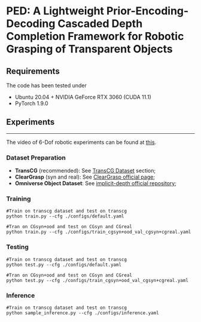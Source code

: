 # PED: A Lightweight Prior-Encoding-Decoding Cascaded Depth Completion Framework for Robotic Grasping of Transparent Objects


## Requirements

The code has been tested under

- Ubuntu 20.04 + NVIDIA GeForce RTX 3060 (CUDA 11.1)
- PyTorch 1.9.0

## Experiments
---
The video of 6-Dof robotic experiments can be found at [this](https://youtu.be/wmkyNy8f5O0). 


### Dataset Preparation

- **TransCG** (recommended): See [TransCG Dataset](#transcg-dataset) section;
- **ClearGrasp** (syn and real): See [ClearGrasp official page](https://sites.google.com/view/cleargrasp);
- **Omniverse Object Dataset**: See [implicit-depth official repository](https://github.com/NVlabs/implicit_depth);


### Training

```
#Train on transcg dataset and test on transcg
python train.py --cfg ./configs/default.yaml

#Tran on CGsyn+ood and test on CGsyn and CGreal
python train.py --cfg ./configs/train_cgsyn+ood_val_cgsyn+cgreal.yaml

```


### Testing 

```
#Train on transcg dataset and test on transcg
python test.py --cfg ./configs/default.yaml

#Tran on CGsyn+ood and test on CGsyn and CGreal
python test.py --cfg ./configs/train_cgsyn+ood_val_cgsyn+cgreal.yaml

```


### Inference

```
#Train on transcg dataset and test on transcg
python sample_inference.py --cfg ./configs/inference.yaml

```


